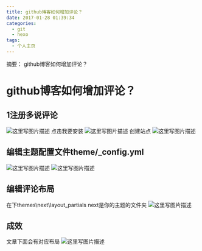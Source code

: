 ```yaml
---
title: github博客如何增加评论？
date: 2017-01-28 01:39:34
categories:
  - git
  - hexo
tags:
  - 个人主页
---
```

摘要：
	github博客如何增加评论？
<!--more-->
# github博客如何增加评论？
## 1注册多说评论
![这里写图片描述](http://img.blog.csdn.net/20170128011646246?watermark/2/text/aHR0cDovL2Jsb2cuY3Nkbi5uZXQvYTEyNzQ2MjQ5OTQ=/font/5a6L5L2T/fontsize/400/fill/I0JBQkFCMA==/dissolve/70/gravity/SouthEast)
点击我要安装
![这里写图片描述](http://img.blog.csdn.net/20170128011656497?watermark/2/text/aHR0cDovL2Jsb2cuY3Nkbi5uZXQvYTEyNzQ2MjQ5OTQ=/font/5a6L5L2T/fontsize/400/fill/I0JBQkFCMA==/dissolve/70/gravity/SouthEast)
创建站点
![这里写图片描述](http://img.blog.csdn.net/20170128011705809?watermark/2/text/aHR0cDovL2Jsb2cuY3Nkbi5uZXQvYTEyNzQ2MjQ5OTQ=/font/5a6L5L2T/fontsize/400/fill/I0JBQkFCMA==/dissolve/70/gravity/SouthEast)
## 编辑主题配置文件theme/_config.yml
![这里写图片描述](http://img.blog.csdn.net/20170128012414468?watermark/2/text/aHR0cDovL2Jsb2cuY3Nkbi5uZXQvYTEyNzQ2MjQ5OTQ=/font/5a6L5L2T/fontsize/400/fill/I0JBQkFCMA==/dissolve/70/gravity/SouthEast)
![这里写图片描述](http://img.blog.csdn.net/20170128012423405?watermark/2/text/aHR0cDovL2Jsb2cuY3Nkbi5uZXQvYTEyNzQ2MjQ5OTQ=/font/5a6L5L2T/fontsize/400/fill/I0JBQkFCMA==/dissolve/70/gravity/SouthEast)
## 编辑评论布局
在下themes\next\layout\_partials
next是你的主题的文件夹
![这里写图片描述](http://img.blog.csdn.net/20170128012744426?watermark/2/text/aHR0cDovL2Jsb2cuY3Nkbi5uZXQvYTEyNzQ2MjQ5OTQ=/font/5a6L5L2T/fontsize/400/fill/I0JBQkFCMA==/dissolve/70/gravity/SouthEast)
## 成效
文章下面会有对应布局
![这里写图片描述](http://img.blog.csdn.net/20170128012825271?watermark/2/text/aHR0cDovL2Jsb2cuY3Nkbi5uZXQvYTEyNzQ2MjQ5OTQ=/font/5a6L5L2T/fontsize/400/fill/I0JBQkFCMA==/dissolve/70/gravity/SouthEast)